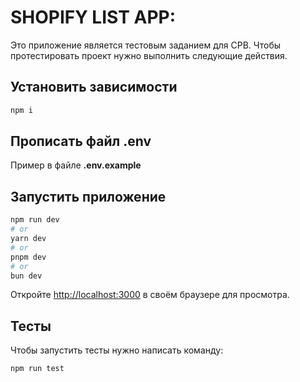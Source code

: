 # SHOPIFY LIST APP:
Это приложение является тестовым заданием для CPB. Чтобы протестировать проект нужно выполнить следующие действия.
## Установить зависимости

```bash
npm i
```
## Прописать файл .env

Пример в файле **.env.example**

## Запустить приложение

```bash
npm run dev
# or
yarn dev
# or
pnpm dev
# or
bun dev
```

Откройте [http://localhost:3000](http://localhost:5000) в своём браузере для просмотра.

## Тесты

Чтобы запустить тесты нужно написать команду:

```bash
npm run test
```
